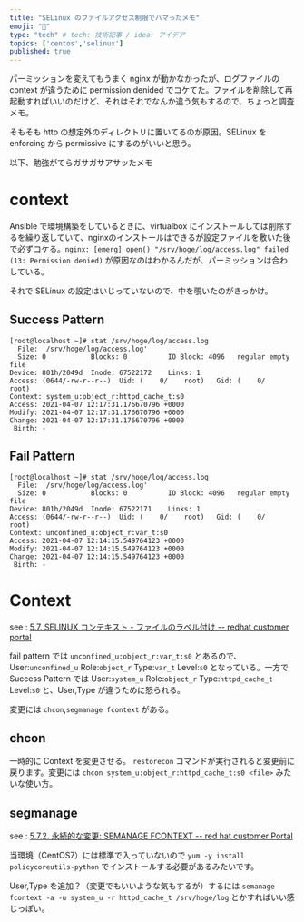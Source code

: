 ```yaml
---
title: "SELinux のファイルアクセス制限でハマったメモ"
emoji: "🔖"
type: "tech" # tech: 技術記事 / idea: アイデア
topics: ['centos','selinux']
published: true
---
```


パーミッションを変えてもうまく nginx が動かなかったが、ログファイルの context が違うために permission denided でコケてた。ファイルを削除して再起動すればいいのだけど、それはそれでなんか違う気もするので、ちょっと調査メモ。

そもそも http の想定外のディレクトリに置いてるのが原因。SELinux を enforcing から permissive にするのがいいと思う。

以下、勉強がてらガサガサアサッたメモ

# context

Ansible で環境構築をしているときに、virtualbox にインストールしては削除するを繰り返していて、nginxのインストールはできるが設定ファイルを敷いた後で必ずコケる。`nginx: [emerg] open() "/srv/hoge/log/access.log" failed (13: Permission denied)` が原因なのはわかるんだが、パーミッションは合わしている。

それで SELinux の設定はいじっていないので、中を覗いたのがきっかけ。

## Success Pattern

```
[root@localhost ~]# stat /srv/hoge/log/access.log
  File: '/srv/hoge/log/access.log'
  Size: 0         	Blocks: 0          IO Block: 4096   regular empty file
Device: 801h/2049d	Inode: 67522172    Links: 1
Access: (0644/-rw-r--r--)  Uid: (    0/    root)   Gid: (    0/    root)
Context: system_u:object_r:httpd_cache_t:s0
Access: 2021-04-07 12:17:31.176670796 +0000
Modify: 2021-04-07 12:17:31.176670796 +0000
Change: 2021-04-07 12:17:31.176670796 +0000
 Birth: -
```

## Fail Pattern

```
[root@localhost ~]# stat /srv/hoge/log/access.log
  File: '/srv/hoge/log/access.log'
  Size: 0         	Blocks: 0          IO Block: 4096   regular empty file
Device: 801h/2049d	Inode: 67522171    Links: 1
Access: (0644/-rw-r--r--)  Uid: (    0/    root)   Gid: (    0/    root)
Context: unconfined_u:object_r:var_t:s0
Access: 2021-04-07 12:14:15.549764123 +0000
Modify: 2021-04-07 12:14:15.549764123 +0000
Change: 2021-04-07 12:14:15.549764123 +0000
 Birth: -

```

# Context

see : [5.7. SELINUX コンテキスト - ファイルのラベル付け -- redhat customer portal](https://access.redhat.com/documentation/ja-jp/red_hat_enterprise_linux/6/html/security-enhanced_linux/sect-security-enhanced_linux-working_with_selinux-selinux_contexts_labeling_files)

fail pattern では `unconfined_u:object_r:var_t:s0` とあるので、User:`unconfined_u` Role:`object_r` Type:`var_t` Level:`s0` となっている。一方で Success Pattern では User:`system_u` Role:`object_r` Type:`httpd_cache_t` Level:`s0` と、User,Type が違うために怒られる。

変更には `chcon`,`segmanage fcontext` がある。

## chcon

一時的に Context を変更させる。 `restorecon` コマンドが実行されると変更前に戻ります。変更には `chcon system_u:object_r:httpd_cache_t:s0 <file>` みたいな使い方。

## segmanage

see : [5.7.2. 永続的な変更: SEMANAGE FCONTEXT -- red hat customer Portal](https://access.redhat.com/documentation/ja-jp/red_hat_enterprise_linux/6/html/security-enhanced_linux/sect-security-enhanced_linux-selinux_contexts_labeling_files-persistent_changes_semanage_fcontext)

当環境（CentOS7）には標準で入っていないので `yum -y install policycoreutils-python` でインストールする必要があるみたいです。

User,Type を追加？（変更でもいいような気もするが）するには `semanage fcontext -a -u system_u -r httpd_cache_t /srv/hoge/log` とかすればいい感じっぽい。


